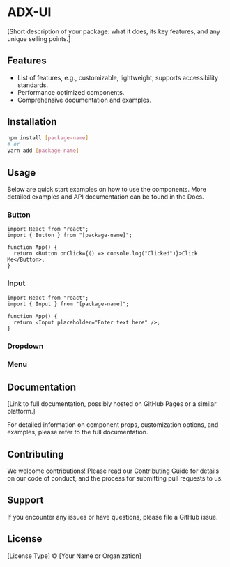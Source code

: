 # ADX-UI

[Short description of your package: what it does, its key features, and any unique selling points.]

## Features

- List of features, e.g., customizable, lightweight, supports accessibility standards.
- Performance optimized components.
- Comprehensive documentation and examples.

## Installation

```bash
npm install [package-name]
# or
yarn add [package-name]
```

## Usage

Below are quick start examples on how to use the components. More detailed examples and API documentation can be found in the Docs.

### Button

```tsx
import React from "react";
import { Button } from "[package-name]";

function App() {
  return <Button onClick={() => console.log("Clicked")}>Click Me</Button>;
}
```

### Input

```tsx
import React from "react";
import { Input } from "[package-name]";

function App() {
  return <Input placeholder="Enter text here" />;
}
```

### Dropdown

### Menu

## Documentation

[Link to full documentation, possibly hosted on GitHub Pages or a similar platform.]

For detailed information on component props, customization options, and examples, please refer to the full documentation.

## Contributing

We welcome contributions! Please read our Contributing Guide for details on our code of conduct, and the process for submitting pull requests to us.

## Support

If you encounter any issues or have questions, please file a GitHub issue.

## License

[License Type] © [Your Name or Organization]
